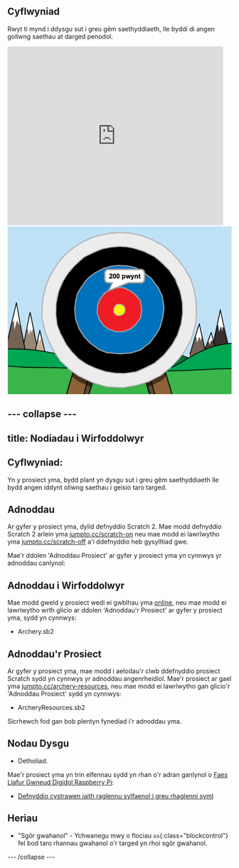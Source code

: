 ## Cyflwyniad

Rwyt ti mynd i ddysgu sut i greu gêm saethyddiaeth, lle byddi di angen gollwng saethau at darged penodol.

<div class="scratch-preview">
  <iframe allowtransparency="true" width="485" height="402" src="https://scratch.mit.edu/projects/embed/114760038/?autostart=false" frameborder="0"></iframe>
  <img src="images/archery-final.png">
</div>


--- collapse ---
---
title: Nodiadau i Wirfoddolwyr
---


## Cyflwyniad:
Yn y prosiect yma, bydd plant yn dysgu sut i greu gêm saethyddiaeth lle bydd angen iddynt ollwng saethau i geisio taro targed.

## Adnoddau

Ar gyfer y prosiect yma, dylid defnyddio Scratch 2.  Mae modd defnyddio Scratch 2 arlein yma [jumpto.cc/scratch-on](http://jumpto.cc/scratch-on) neu mae modd ei lawrlwytho yma [jumpto.cc/scratch-off](http://jumpto.cc/scratch-off) a'i ddefnyddio heb gysylltiad gwe.

Mae'r ddolen 'Adnoddau Prosiect' ar gyfer y prosiect yma yn cynnwys yr adnoddau canlynol:

## Adnoddau i Wirfoddolwyr

Mae modd gweld y prosiect wedi ei gwblhau yma <a href="http://scratch.mit.edu/projects/114760038/#editor">online</a>, neu mae modd ei lawrlwytho wrth glicio ar ddolen 'Adnoddau'r Prosiect' ar gyfer y prosiect yma, sydd yn cynnwys:

+ Archery.sb2

## Adnoddau'r Prosiect

Ar gyfer y prosiect yma, mae modd i aelodau'r clwb ddefnyddio prosiect Scratch sydd yn cynnwys yr adnoddau angenrheidiol. Mae'r prosiect ar gael yma  [jumpto.cc/archery-resources](http://jumpto.cc/archery-resources), neu mae modd ei lawrlwytho gan glicio'r 'Adnoddau Prosiect' sydd yn cynnwys:

+ ArcheryResources.sb2

Sicrhewch fod gan bob plentyn fynediad i'r adnoddau yma.

## Nodau Dysgu
+ Detholiad.

Mae'r prosiect yma yn trin elfennau sydd yn rhan o'r adran ganlynol o [Faes Llafur Gwneud Digidol Raspberry Pi](http://rpf.io/curriculum):

+ [Defnyddio cystrawen iaith raglennu sylfaenol i greu rhaglenni syml](https://www.raspberrypi.org/curriculum/programming/creator)

## Heriau
+ "Sgôr gwahanol" - Ychwanegu mwy o flociau `os`{:class="blockcontrol"} fel bod taro rhannau gwahanol o'r targed yn rhoi sgôr gwahanol. 


--- /collapse ---

